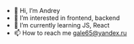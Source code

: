- 👋 Hi, I’m Andrey 
- 👀 I’m interested in frontend, backend
- 🌱 I’m currently learning JS, React
- 📫 How to reach me gale65@yandex.ru


